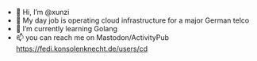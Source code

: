 - 👋 Hi, I’m @xunzi
- 👀 My day job is operating cloud infrastructure for a major German telco
- 🌱 I’m currently learning Golang
- 📫 you can reach me on Mastodon/ActivityPub https://fedi.konsolenknecht.de/users/cd
<!---
xunzi/xunzi is a ✨ special ✨ repository because its `README.md` (this file) appears on your GitHub profile.
You can click the Preview link to take a look at your changes.
--->
